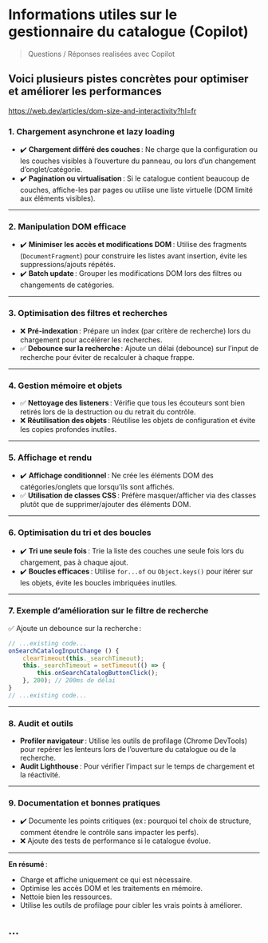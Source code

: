 # Informations utiles sur le gestionnaire du catalogue (Copilot)

> Questions / Réponses realisées avec Copilot

## Voici plusieurs pistes concrètes pour optimiser et améliorer les performances

<https://web.dev/articles/dom-size-and-interactivity?hl=fr>

### 1. **Chargement asynchrone et lazy loading**

- ✔️ **Chargement différé des couches** : Ne charge que la configuration ou les couches visibles à l’ouverture du panneau, ou lors d’un changement d’onglet/catégorie.
- ✔️ **Pagination ou virtualisation** : Si le catalogue contient beaucoup de couches, affiche-les par pages ou utilise une liste virtuelle (DOM limité aux éléments visibles).

---

### 2. **Manipulation DOM efficace**

- ✔️ **Minimiser les accès et modifications DOM** : Utilise des fragments (`DocumentFragment`) pour construire les listes avant insertion, évite les suppressions/ajouts répétés.
- ✔️ **Batch update** : Grouper les modifications DOM lors des filtres ou changements de catégories.

---

### 3. **Optimisation des filtres et recherches**

- ❌ **Pré-indexation** : Prépare un index (par critère de recherche) lors du chargement pour accélérer les recherches.
- ✅ **Debounce sur la recherche** : Ajoute un délai (debounce) sur l’input de recherche pour éviter de recalculer à chaque frappe.

---

### 4. **Gestion mémoire et objets**

- ✅ **Nettoyage des listeners** : Vérifie que tous les écouteurs sont bien retirés lors de la destruction ou du retrait du contrôle.
- ❌ **Réutilisation des objets** : Réutilise les objets de configuration et évite les copies profondes inutiles.

---

### 5. **Affichage et rendu**

- ✔️ **Affichage conditionnel** : Ne crée les éléments DOM des catégories/onglets que lorsqu’ils sont affichés.
- ✅ **Utilisation de classes CSS** : Préfère masquer/afficher via des classes plutôt que de supprimer/ajouter des éléments DOM.

---

### 6. **Optimisation du tri et des boucles**

- ✔️ **Tri une seule fois** : Trie la liste des couches une seule fois lors du chargement, pas à chaque ajout.
- ✔️ **Boucles efficaces** : Utilise `for...of` ou `Object.keys()` pour itérer sur les objets, évite les boucles imbriquées inutiles.

---

### 7. **Exemple d’amélioration sur le filtre de recherche**

✅ Ajoute un debounce sur la recherche :

````javascript
// ...existing code...
onSearchCatalogInputChange () {
    clearTimeout(this._searchTimeout);
    this._searchTimeout = setTimeout(() => {
        this.onSearchCatalogButtonClick();
    }, 200); // 200ms de délai
}
// ...existing code...
````

---

### 8. **Audit et outils**

- **Profiler navigateur** : Utilise les outils de profilage (Chrome DevTools) pour repérer les lenteurs lors de l’ouverture du catalogue ou de la recherche.
- **Audit Lighthouse** : Pour vérifier l’impact sur le temps de chargement et la réactivité.

---

### 9. **Documentation et bonnes pratiques**

- ✔️ Documente les points critiques (ex : pourquoi tel choix de structure, comment étendre le contrôle sans impacter les perfs).
- ❌ Ajoute des tests de performance si le catalogue évolue.

---

**En résumé** :  

- Charge et affiche uniquement ce qui est nécessaire.
- Optimise les accès DOM et les traitements en mémoire.
- Nettoie bien les ressources.
- Utilise les outils de profilage pour cibler les vrais points à améliorer.

## ...